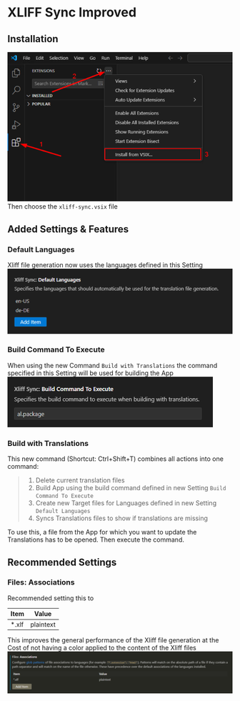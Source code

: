 # XLIFF Sync Improved

## Installation
![Install Guide](resources/custom_xliffSync_installSteps.png)
Then choose the `xliff-sync.vsix` file

## Added Settings & Features

### Default Languages
Xliff file generation now uses the languages defined in this Setting
![Default Languages Setting](resources/custom_xliffSync_defaultLanguages.png)

### Build Command To Execute
When using the new Command `Build with Translations` the command specified in this Setting will be used for building the App
![Build Command To Execute Setting](resources/custom_xliffSync_buildCommandToExecute.png)

### Build with Translations
This new command (Shortcut: Ctrl+Shift+T) combines all actions into one command:
> 1. Delete current translation files
> 2. Build App using the build command defined in new Setting `Build Command To Execute`
> 3. Create new Target files for Languages defined in new Setting `Default Languages`
> 4. Syncs Translations files to show if translations are missing

To use this, a file from the App for which you want to update the Translations has to be opened. Then execute the command.

## Recommended Settings

### Files: Associations
Recommended setting this to

| Item | Value |
| ---- | ----- |
| *.xlf | plaintext |

This improves the general performance of the Xliff file generation at the Cost of not having a color applied to the content of the Xliff files
![Files Associations *.xlf to plaintext](resources/custom_xliffSync_recommendedSettings.png)

